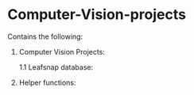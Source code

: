 # Computer-Vision-projects

Contains the following:

1) Computer Vision Projects:
   
   1.1 Leafsnap database:
  
2) Helper functions: 
